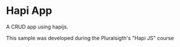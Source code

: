 Hapi App
=====================

A CRUD app using hapijs.

This sample was developed during the Pluralsigth's "Hapi JS" course